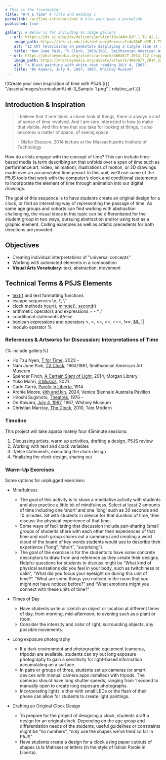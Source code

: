 ```yaml
---
# This is the frontmatter
title: "Art & Time" # Title and Heading 1
permalink: /artTime-introduction/ # Give your page a permalink
published: true

gallery: # Below is for including an image gallery
  - url: https://ids.si.edu/ids/deliveryService?id=SAAM-NJP.1.TV.42.1-.11_1&max=2600
    image_path: https://ids.si.edu/ids/deliveryService?id=SAAM-NJP.1.TV.42.1-.11_1&max=2600
    alt: "12 CRT televisions on pedestals displaying a single line at rotating angles"
    title: "Nam June Paik, TV Clock, 1963/1981, Smithsonian American Art Museum"
  - url: https://whitneymedia.org/assets/artwork/46048/T_2014_222_cropped.jpeg
    image_path: https://whitneymedia.org/assets/artwork/46048/T_2014_222_cropped.jpeg
    alt: "a black painting with white text reading JULY 4, 1967"
    title: "On Kawara, July 4, 1967, 1967, Whitney Museum"
---
```

![Create your own inspiration of time with P5JS.]({{ "/assets/images/curriculum/Unit-3_Sample-1.png" | relative_url }})

## Introduction & Inspiration

> I believe that if one takes a closer look at things, there is always a sort of sense of time involved. And I am very interested in how to make that visible. And this time that you take for looking at things, it also becomes a matter of space, of seeing space.
>
> \- Olafur Eliasson, 2014 lecture at the Massachusetts Institute of Technology

How do artists engage with the concept of time? This can include time-based media (a term describing art that unfolds over a span of time such as performance art, video, animation), illustrations of motion, or 2D drawings made over an accumulated time period. In this unit, we’ll use some of the P5JS tools that work with the computer’s clock and conditional statements to incorporate the element of time through animation into our digital drawings. 

The goal of this sequence is to have students create an original design for a clock, or find an interesting way of representing the passage of time. As some age groups and cohorts can find working with abstraction challenging, the visual ideas in this topic can be differentiated for the student group in two ways, pursuing abstraction and/or using text as a graphic element. Coding examples as well as artistic precedents for both directions are provided.


## Objectives
- Creating individual interpretations of "universal concepts"
- Working with automated elements in a composition
- **Visual Arts Vocabulary**: text, abstraction, movement


## Technical Terms & P5JS Elements
- [text()](https://p5js.org/reference/p5/text/) and text formatting functions
- escape sequences \n, \’, \”
- clock methods [hour()](https://p5js.org/reference/p5/hour/), [minute()](https://p5js.org/reference/p5/minute/), [second()](https://p5js.org/reference/p5/second/)
- arithmetic operators and expressions + - * /
- conditional statements if/else
- boolean expressions and operators >, <, >=, <=, ===, !==, &&, ||
- modulo operator %

  
### References & Artworks for Discussion: Interpretations of Time
{% include gallery%}
* Ho Tzu Nyen, [T for Time](https://www.singaporeartmuseum.sg/Art-Events/Exhibitions/Ho-Tzu-Nyen-Time-and-the-Tiger#artworks), 2023 - 
* Nam June Paik, [TV Clock](https://americanart.si.edu/artwork/tv-clock-80132), 1963/1981, Smithsonian American Art Museum
* Spencer Finch, [A Certain Slant of Light](https://www.spencerfinch.com/a-certain-slant-of-light), 2014, Morgan Library
* Yuko Mohri, [3 Musics](https://mohrizm.net/works/3-musics/), 2021
* Carlo Carrà, [Parole in Liberta](https://www.researchgate.net/figure/Parole-in-Liberta-Carlo-Carra-1914-Meggs-Purvis-2006-p-252_fig12_216473323), 1914
* Archie Moore, [kith and kin](https://www.kithandkin.me/documentation/panoramic), 2024, Venice Biennale Australia Pavilion
* Hiroshi Sugimoto, [Theatres](https://www.sugimotohiroshi.com/new-page-7), 1976 - 
* On Kawara, [July 4, 1967](https://whitney.org/collection/works/46048), 1967, Whitney Museum
* Christian Marclay, [The Clock](https://www.tate.org.uk/art/lists/five-ways-christian-marclays-clock-does-more-just-tell-time), 2010, Tate Modern


### Timeline
This project will take approximately four 45minute sessions:
1. Discussing artists, warm up activities, drafting a design, P5JS review
2. Working with text and clock variables
3. if/else statements, executing the clock design
4. Finalizing the clock design, sharing out


### Warm-Up Exercises
Some options for unplugged exercises:
- Mindfulness
  - The goal of this activity is to share a meditative activity with students and also practice a little bit of mindfulness. Select at least 2 amounts of time including one ‘short’ and one ‘long’ such as 30 seconds and 10 minutes. Sit with students in silence for that duration of time, then discuss the physical experience of that time. 
  - Some ways of facilitating that discussion include pair-sharing (small groups of students share with each other their experiences of that time and each group shares out a summary) and creating a word cloud of the board of key words students would use to describe their experience (“long”, “short”, “surprising”)
  - The goal of the exercise is for the students to have some concrete descriptors to draw from and reference as they create their designs. Helpful questions for students to discuss might be “What kind of physical sensations did you feel in your body, such as twitchiness or calm”, “What did you focus your eyesight on during this unit of time?”, “What are some things you noticed in the room that you might not have noticed before?” and “What emotions might you connect with these units of time?”

- Times of Day
  - Have students write or sketch an object or location at different times of day, from morning, mid-afternoon, to evening such as a plant or room. 
  - Consider the intensity and color of light, surrounding objects, any possible movements.

- Long exposure photography
  - If a dark environment and photographic equipment (cameras, tripods) are available, students can try out long exposure photography to gain a sensitivity for light-based information accumulating on a surface.
  - In pairs or groups of three, students set up cameras (or smart devices with manual camera apps installed) with tripods. The cameras should have long shutter speeds, ranging from 1 second to manually open to create long exposure photographs. 
  - Incorporating lights, either with small LEDs or the flash of their phone can allow for students to create light paintings.

- Drafting an Original Clock Design
  - To prepare for the project  of designing a clock, students draft a design for an original clock. Depending on the age group and differentiation needs of the students, useful guidelines or constraints might be “no numbers”, “only use the shapes we’ve tried so far in P5JS”
  - Have students create a design for a clock using paper cutouts of shapes (á la Matisse) or letters (in the style of Italian Parole in Liberta). 
